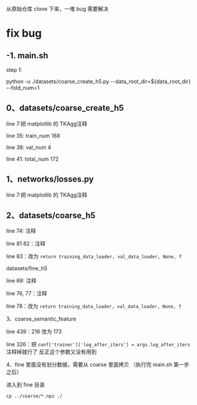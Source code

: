 从原始仓库 clone 下来，一堆 bug 需要解决


# fix bug

## -1. main.sh

step 1:

python -u ./datasets/coarse_create_h5.py --data_root_dir=${data_root_dir} --fold_num=1

## 0、datasets/coarse_create_h5

line 7:把 matplotlib 的 TKAgg注释

line 35: train_num 168

line 38: val_num 4

line 41: total_num 172

## 1、networks/losses.py


line 7:把 matplotlib 的 TKAgg注释


## 2、datasets/coarse_h5
line 74: 注释

line 81 82：注释

line 83：改为 `return training_data_loader, val_data_loader, None, f`

datasets/fine_h5

line 69: 注释

line 76, 77：注释

line 78：改为 `return training_data_loader, val_data_loader, None, f`


3、coarse_semantic_feature

line 439：216 改为 173

line 326：把 `conf['trainer']['log_after_iters'] = args.log_after_iters` 注释掉就行了
反正这个参数又没有用到


4、fine 里面没有划分数据，需要从 coarse 里面拷贝
（执行完 main.sh 第一步之后）

进入到 fine 目录

`cp ../coarse/*.npz ./`